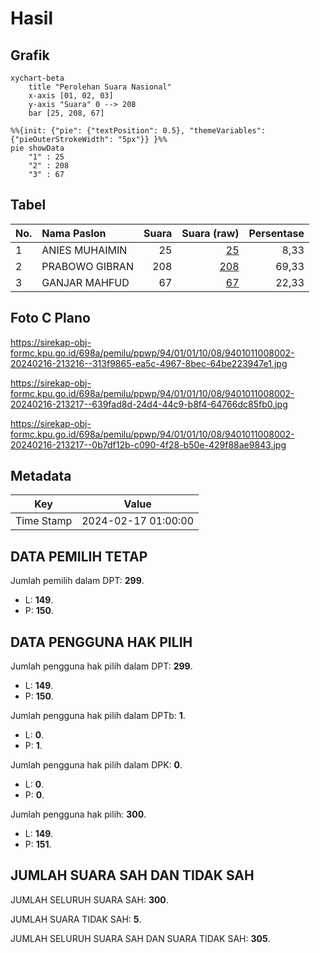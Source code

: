 # Hasil

## Grafik

```mermaid
xychart-beta
    title "Perolehan Suara Nasional"
    x-axis [01, 02, 03]
    y-axis "Suara" 0 --> 208
    bar [25, 208, 67]
```

```mermaid
%%{init: {"pie": {"textPosition": 0.5}, "themeVariables": {"pieOuterStrokeWidth": "5px"}} }%%
pie showData
    "1" : 25
    "2" : 208
    "3" : 67
```

## Tabel

| No. | Nama Paslon    | Suara | Suara (raw) | Persentase |
|:--- |:-------------- | -----:| -----------:| ----------:|
| 1   | ANIES MUHAIMIN | 25    | [25][p-1]   | 8,33       |
| 2   | PRABOWO GIBRAN | 208   | [208][p-2]  | 69,33      |
| 3   | GANJAR MAHFUD  | 67    | [67][p-3]   | 22,33      |


[p-1]: https://github.com/gigit-pemilu/pemilu-2024/blob/main/pilpres/hitung-suara/sub/94-papua-tengah/sub/01-nabire/sub/01-nabire/sub/1008-nabarua/sub/002-tps/sub/paslon-1.txt
[p-2]: https://github.com/gigit-pemilu/pemilu-2024/blob/main/pilpres/hitung-suara/sub/94-papua-tengah/sub/01-nabire/sub/01-nabire/sub/1008-nabarua/sub/002-tps/sub/paslon-2.txt
[p-3]: https://github.com/gigit-pemilu/pemilu-2024/blob/main/pilpres/hitung-suara/sub/94-papua-tengah/sub/01-nabire/sub/01-nabire/sub/1008-nabarua/sub/002-tps/sub/paslon-3.txt

## Foto C Plano

https://sirekap-obj-formc.kpu.go.id/698a/pemilu/ppwp/94/01/01/10/08/9401011008002-20240216-213216--313f9865-ea5c-4967-8bec-64be223947e1.jpg

https://sirekap-obj-formc.kpu.go.id/698a/pemilu/ppwp/94/01/01/10/08/9401011008002-20240216-213217--639fad8d-24d4-44c9-b8f4-64766dc85fb0.jpg

https://sirekap-obj-formc.kpu.go.id/698a/pemilu/ppwp/94/01/01/10/08/9401011008002-20240216-213217--0b7df12b-c090-4f28-b50e-429f88ae9843.jpg


## Metadata

| Key        | Value               |
| ---------- | ------------------- |
| Time Stamp | 2024-02-17 01:00:00 |


## DATA PEMILIH TETAP

Jumlah pemilih dalam DPT: **299**.
 * L: **149**.
 * P: **150**.

## DATA PENGGUNA HAK PILIH

Jumlah pengguna hak pilih dalam DPT: **299**.
 * L: **149**.
 * P: **150**.

Jumlah pengguna hak pilih dalam DPTb: **1**.
 * L: **0**.
 * P: **1**.

Jumlah pengguna hak pilih dalam DPK: **0**.
 * L: **0**.
 * P: **0**.

Jumlah pengguna hak pilih: **300**.
 * L: **149**.
 * P: **151**.

## JUMLAH SUARA SAH DAN TIDAK SAH

JUMLAH SELURUH SUARA SAH: **300**.

JUMLAH SUARA TIDAK SAH: **5**.

JUMLAH SELURUH SUARA SAH DAN SUARA TIDAK SAH: **305**.


